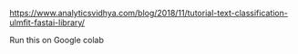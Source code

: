 https://www.analyticsvidhya.com/blog/2018/11/tutorial-text-classification-ulmfit-fastai-library/


Run this on Google colab
